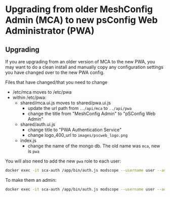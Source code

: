 # Upgrading from older MeshConfig Admin (MCA) to new psConfig Web Administrator (PWA) 

## Upgrading

If you are upgrading from an older version of MCA to the new PWA, you may want to do a clean install and manually copy any configuration settings you have changed over to the new PWA config.

Files that have changed/that you need to change
 * /etc/mca moves to /etc/pwa
 * within /etc/pwa:
    * shared/mca.ui.js moves to shared/pwa.ui.js
        * update the url path from `../api/mca` to `../api/pwa`
        * change the title from "MeshConfig Admin" to "pSConfig Web Admin"
    * shared/auth.ui.js
        * change title to "PWA Authentication Service"
        * change logo_400_url to `images/pscweb_logo.png`
    * index.js
        * change the name of the mongo db. The old name was `mca`, new is `pwa`

You will also need to add the new `pwa` role to each user:
```bash
docker exec -it sca-auth /app/bin/auth.js modscope --username user --add '{"pwa": ["user"]}'
```

To make them an admin:
```bash
docker exec -it sca-auth /app/bin/auth.js modscope --username user --add '{"pwa": ["admin"]}'
```

